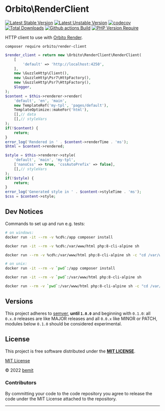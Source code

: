 # Orbito\RenderClient

[![Latest Stable Version](https://poser.pugx.org/orbito/render-client/version.svg)](https://packagist.org/packages/orbito/render-client)
[![Latest Unstable Version](https://poser.pugx.org/orbito/render-client/v/unstable.svg)](https://packagist.org/packages/orbito/render-client)
[![codecov](https://codecov.io/gh/orbiter-cloud/render-client-php/branch/master/graph/badge.svg?token=1bWW7plF1C)](https://codecov.io/gh/orbiter-cloud/render-client-php)
[![Total Downloads](https://poser.pugx.org/orbito/render-client/downloads.svg)](https://packagist.org/packages/orbito/render-client)
[![Github actions Build](https://github.com/orbiter-cloud/render-client-php/actions/workflows/blank.yml/badge.svg)](https://github.com/orbiter-cloud/render-client-php/actions)
[![PHP Version Require](http://poser.pugx.org/orbito/render-client/require/php)](https://packagist.org/packages/orbito/render-client)

HTTP client to use with [Orbito Render](https://github.com/orbiter-cloud/render-service).

```shell
composer require orbito/render-client
```

```php
$render_client = return new \Orbito\RenderClient\RenderClient(
    [
        'default' => 'http://localhost:4250',
    ],
    new \GuzzleHttp\Client(),
    new \GuzzleHttp\Psr7\HttpFactory(),
    new \GuzzleHttp\Psr7\HttpFactory(),
    $logger,
);
$content = $this->renderer->render(
    'default', 'en', 'main',
    new TemplateRef('my-tpl', 'pages/default'),
    TemplateOptimize::makeFor('html'),
    [],// data
    [],// styleVars
);
if(!$content) {
    return;
}
error_log('Rendered in ' . $content->renderTime . 'ms');
$html = $content->rendered;

$style = $this->renderer->style(
    'default', 'main', 'my-tpl',
    ['nanoCss' => true, 'cssAutoPrefix' => false],
    [],// styleVars
);
if(!$style) {
    return;
}
error_log('Generated style in ' . $content->styleTime . 'ms');
$css = $content->style;
```

## Dev Notices

Commands to set up and run e.g. tests:

```bash
# on windows:
docker run -it --rm -v %cd%:/app composer install

docker run -it --rm -v %cd%:/var/www/html php:8-cli-alpine sh

docker run --rm -v %cd%:/var/www/html php:8-cli-alpine sh -c "cd /var/www/html && ./vendor/bin/phpunit --testdox -c phpunit-ci.xml --bootstrap vendor/autoload.php"

# on unix:
docker run -it --rm -v `pwd`:/app composer install

docker run -it --rm -v `pwd`:/var/www/html php:8-cli-alpine sh

docker run --rm -v `pwd`:/var/www/html php:8-cli-alpine sh -c "cd /var/www/html && ./vendor/bin/phpunit --testdox -c phpunit-ci.xml --bootstrap vendor/autoload.php"
```

## Versions

This project adheres to [semver](https://semver.org/), **until `1.0.0`** and beginning with `0.1.0`: all `0.x.0` releases are like MAJOR releases and all `0.0.x` like MINOR or PATCH, modules below `0.1.0` should be considered experimental.

## License

This project is free software distributed under the [**MIT LICENSE**](LICENSE).

[MIT License](https://github.com/orbiter-cloud/render-client-php/blob/main/LICENSE)

© 2022 [bemit](https://bemit.codes)

### Contributors

By committing your code to the code repository you agree to release the code under the MIT License attached to the repository.

***
